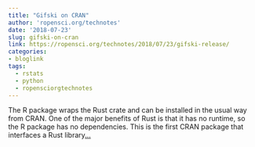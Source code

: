 ```yaml
---
title: "Gifski on CRAN"
author: 'ropensci.org/technotes'
date: '2018-07-23'
slug: gifski-on-cran
link: https://ropensci.org/technotes/2018/07/23/gifski-release/
categories:
- bloglink
tags:
  - rstats
  - python
  - ropensciorgtechnotes
---
```


The R package wraps the Rust crate and can be installed in the usual way from CRAN. One of the major benefits of Rust is that it has no runtime, so the R package has no dependencies. This is the first CRAN package that interfaces a Rust library[... <i class="fas fa-external-link-alt"></i>](https://ropensci.org/technotes/2018/07/23/gifski-release/)


